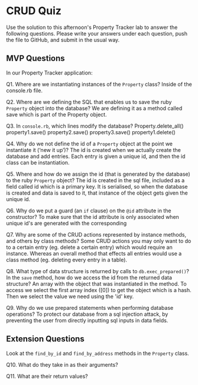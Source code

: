 # CRUD Quiz

Use the solution to this afternoon's Property Tracker lab to answer the following questions. Please write your answers under each question, push the file to GitHub, and submit in the usual way.

## MVP Questions

In our Property Tracker application:

Q1. Where are we instantiating instances of the `Property` class?
Inside of the console.rb file.

Q2. Where are we defining the SQL that enables us to save the ruby `Property` object into the database?
We are defining it as a method called save which is part of the Property object.

Q3. In `console.rb`, which lines modify the database?
Property.delete_all()
property1.save()
property2.save()
property3.save()
property1.delete()

Q4. Why do we not define the id of a `Property` object at the point we instantiate it (‘new it up’)?
The id is created when we actually create the database and add entries. Each entry is given a unique id, and then the id class can be instantiation.

Q5. Where and how do we assign the id (that is generated by the database) to the ruby `Property` object?
The id is created in the sql file, included as a field called id which is a primary key.
It is serialised, so when the database is created and data is saved to it, that instance of the object gets given the unique id.

Q6. Why do we put a guard (an `if` clause) on the `@id` attribute in the constructor?
To make sure that the id attribute is only associated when unique id's are generated with the corresponding

Q7. Why are some of the CRUD actions represented by instance methods, and others by class methods?
Some CRUD actions you may only want to do to a certain entry (eg. delete a certain entry) which would require an instance.
Whereas an overall method that effects all entries would use a class method (eg. deleting every entry in a table).

Q8. What type of data structure is returned by calls to `db.exec_prepared()`? In the `save` method, how do we access the id from the returned data structure?
An array with the object that was instantiated in the method. To access we select the first array index ([0]) to get the object which is a hash.
Then we select the value we need using the 'id' key.

Q9. Why do we use prepared statements when performing database operations?
To protect our database from a sql injection attack, by preventing the user from directly inputting sql inputs in data fields.

## Extension Questions

Look at the `find_by_id` and `find_by_address` methods in the `Property` class.

Q10. What do they take in as their arguments?

Q11. What are their return values?
